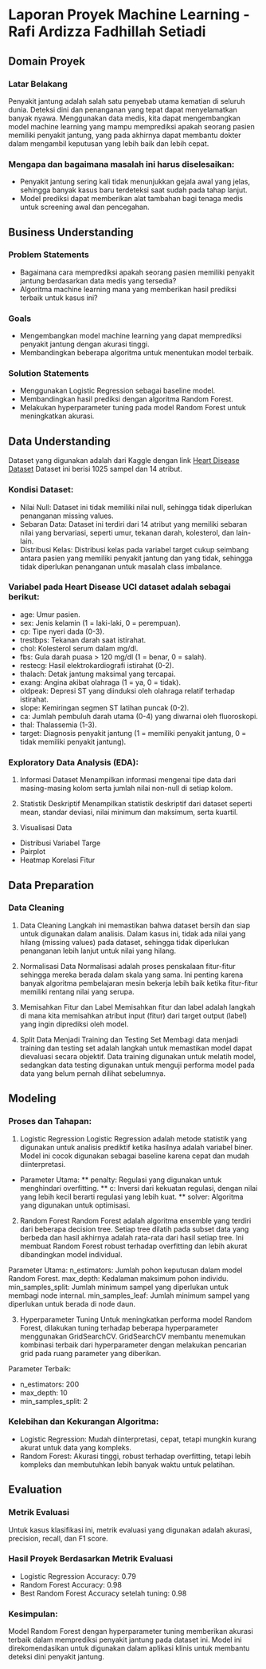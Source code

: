 # Laporan Proyek Machine Learning - Rafi Ardizza Fadhillah Setiadi
## Domain Proyek
### Latar Belakang
Penyakit jantung adalah salah satu penyebab utama kematian di seluruh dunia. Deteksi dini dan penanganan yang tepat dapat menyelamatkan banyak nyawa. Menggunakan data medis, kita dapat mengembangkan model machine learning yang mampu memprediksi apakah seorang pasien memiliki penyakit jantung, yang pada akhirnya dapat membantu dokter dalam mengambil keputusan yang lebih baik dan lebih cepat.

### Mengapa dan bagaimana masalah ini harus diselesaikan:
* Penyakit jantung sering kali tidak menunjukkan gejala awal yang jelas, sehingga banyak kasus baru terdeteksi saat sudah pada tahap lanjut.
* Model prediksi dapat memberikan alat tambahan bagi tenaga medis untuk screening awal dan pencegahan.

## Business Understanding
### Problem Statements
* Bagaimana cara memprediksi apakah seorang pasien memiliki penyakit jantung berdasarkan data medis yang tersedia?
* Algoritma machine learning mana yang memberikan hasil prediksi terbaik untuk kasus ini?

### Goals
* Mengembangkan model machine learning yang dapat memprediksi penyakit jantung dengan akurasi tinggi.
* Membandingkan beberapa algoritma untuk menentukan model terbaik.

### Solution Statements
* Menggunakan Logistic Regression sebagai baseline model.
* Membandingkan hasil prediksi dengan algoritma Random Forest.
* Melakukan hyperparameter tuning pada model Random Forest untuk meningkatkan akurasi.

## Data Understanding
Dataset yang digunakan adalah dari Kaggle dengan link [Heart Disease Dataset](https://www.kaggle.com/datasets/data855/heart-disease) Dataset ini berisi 1025 sampel dan 14 atribut.

### Kondisi Dataset:
* Nilai Null: Dataset ini tidak memiliki nilai null, sehingga tidak diperlukan penanganan missing values.
* Sebaran Data: Dataset ini terdiri dari 14 atribut yang memiliki sebaran nilai yang bervariasi, seperti umur, tekanan darah, kolesterol, dan lain-lain.
* Distribusi Kelas: Distribusi kelas pada variabel target cukup seimbang antara pasien yang memiliki penyakit jantung dan yang tidak, sehingga tidak diperlukan penanganan untuk masalah class imbalance.

### Variabel pada Heart Disease UCI dataset adalah sebagai berikut:
* age: Umur pasien.
* sex: Jenis kelamin (1 = laki-laki, 0 = perempuan).
* cp: Tipe nyeri dada (0-3).
* trestbps: Tekanan darah saat istirahat.
* chol: Kolesterol serum dalam mg/dl.
* fbs: Gula darah puasa > 120 mg/dl (1 = benar, 0 = salah).
* restecg: Hasil elektrokardiografi istirahat (0-2).
* thalach: Detak jantung maksimal yang tercapai.
* exang: Angina akibat olahraga (1 = ya, 0 = tidak).
* oldpeak: Depresi ST yang diinduksi oleh olahraga relatif terhadap istirahat.
* slope: Kemiringan segmen ST latihan puncak (0-2).
* ca: Jumlah pembuluh darah utama (0-4) yang diwarnai oleh fluoroskopi.
* thal: Thalassemia (1-3).
* target: Diagnosis penyakit jantung (1 = memiliki penyakit jantung, 0 = tidak memiliki penyakit jantung).

### Exploratory Data Analysis (EDA):
1. Informasi Dataset
Menampilkan informasi mengenai tipe data dari masing-masing kolom serta jumlah nilai non-null di setiap kolom.

2. Statistik Deskriptif
Menampilkan statistik deskriptif dari dataset seperti mean, standar deviasi, nilai minimum dan maksimum, serta kuartil.

3. Visualisasi Data
* Distribusi Variabel Targe
* Pairplot
* Heatmap Korelasi Fitur

## Data Preparation
### Data Cleaning
1. Data Cleaning
Langkah ini memastikan bahwa dataset bersih dan siap untuk digunakan dalam analisis. Dalam kasus ini, tidak ada nilai yang hilang (missing values) pada dataset, sehingga tidak diperlukan penanganan lebih lanjut untuk nilai yang hilang.

2. Normalisasi Data
Normalisasi adalah proses penskalaan fitur-fitur sehingga mereka berada dalam skala yang sama. Ini penting karena banyak algoritma pembelajaran mesin bekerja lebih baik ketika fitur-fitur memiliki rentang nilai yang serupa.

3. Memisahkan Fitur dan Label
Memisahkan fitur dan label adalah langkah di mana kita memisahkan atribut input (fitur) dari target output (label) yang ingin diprediksi oleh model.

5. Split Data Menjadi Training dan Testing Set
Membagi data menjadi training dan testing set adalah langkah untuk memastikan model dapat dievaluasi secara objektif. Data training digunakan untuk melatih model, sedangkan data testing digunakan untuk menguji performa model pada data yang belum pernah dilihat sebelumnya.

## Modeling
### Proses dan Tahapan:
1. Logistic Regression
Logistic Regression adalah metode statistik yang digunakan untuk analisis prediktif ketika hasilnya adalah variabel biner. Model ini cocok digunakan sebagai baseline karena cepat dan mudah diinterpretasi.

* Parameter Utama:
** penalty: Regulasi yang digunakan untuk menghindari overfitting.
** c: Inversi dari kekuatan regulasi, dengan nilai yang lebih kecil berarti regulasi yang lebih kuat.
** solver: Algoritma yang digunakan untuk optimisasi.

2. Random Forest
Random Forest adalah algoritma ensemble yang terdiri dari beberapa decision tree. Setiap tree dilatih pada subset data yang berbeda dan hasil akhirnya adalah rata-rata dari hasil setiap tree. Ini membuat Random Forest robust terhadap overfitting dan lebih akurat dibandingkan model individual.

Parameter Utama:
n_estimators: Jumlah pohon keputusan dalam model Random Forest.
max_depth: Kedalaman maksimum pohon individu.
min_samples_split: Jumlah minimum sampel yang diperlukan untuk membagi node internal.
min_samples_leaf: Jumlah minimum sampel yang diperlukan untuk berada di node daun.

3. Hyperparameter Tuning
Untuk meningkatkan performa model Random Forest, dilakukan tuning terhadap beberapa hyperparameter menggunakan GridSearchCV. GridSearchCV membantu menemukan kombinasi terbaik dari hyperparameter dengan melakukan pencarian grid pada ruang parameter yang diberikan.

Parameter Terbaik:
* n_estimators: 200
* max_depth: 10
* min_samples_split: 2

### Kelebihan dan Kekurangan Algoritma:
* Logistic Regression: Mudah diinterpretasi, cepat, tetapi mungkin kurang akurat untuk data yang kompleks.
* Random Forest: Akurasi tinggi, robust terhadap overfitting, tetapi lebih kompleks dan membutuhkan lebih banyak waktu untuk pelatihan.

## Evaluation
### Metrik Evaluasi
Untuk kasus klasifikasi ini, metrik evaluasi yang digunakan adalah akurasi, precision, recall, dan F1 score.

### Hasil Proyek Berdasarkan Metrik Evaluasi
* Logistic Regression Accuracy: 0.79
* Random Forest Accuracy: 0.98
* Best Random Forest Accuracy setelah tuning: 0.98

### Kesimpulan:
Model Random Forest dengan hyperparameter tuning memberikan akurasi terbaik dalam memprediksi penyakit jantung pada dataset ini. Model ini direkomendasikan untuk digunakan dalam aplikasi klinis untuk membantu deteksi dini penyakit jantung.
